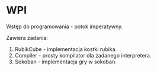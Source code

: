 # WPI
Wstęp do programowania - potok imperatywny.

Zawiera zadania:
1. RubikCube - implementacja kostki rubika.
2. Compiler - prosty kompilator dla zadanego interpretera.
3. Sokoban - implementacja gry w sokoban.
